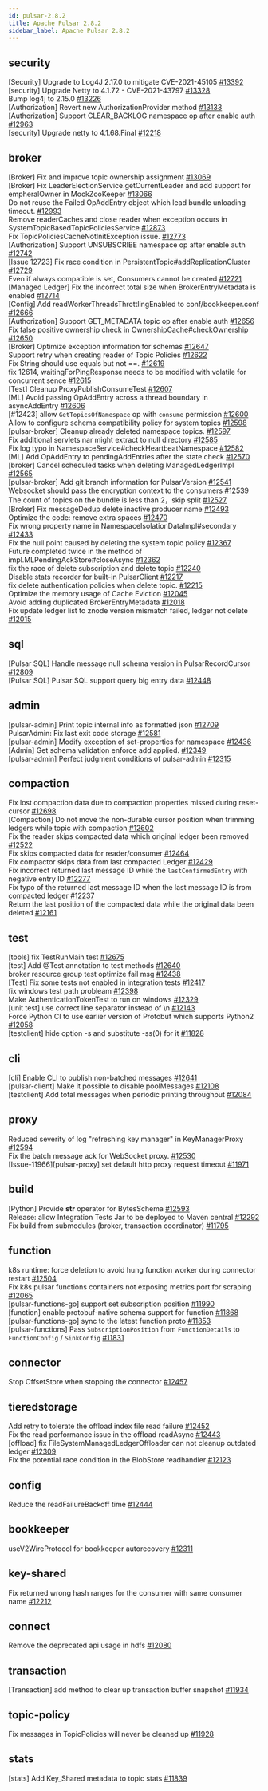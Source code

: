 ```yaml
---
id: pulsar-2.8.2
title: Apache Pulsar 2.8.2 
sidebar_label: Apache Pulsar 2.8.2 
---
```


## security
[Security] Upgrade to Log4J 2.17.0 to mitigate CVE-2021-45105 [#13392](https://github.com/apache/pulsar/pull/13392)  
[security] Upgrade Netty to 4.1.72 - CVE-2021-43797 [#13328](https://github.com/apache/pulsar/pull/13328)  
Bump log4j to 2.15.0 [#13226](https://github.com/apache/pulsar/pull/13226)  
[Authorization] Revert new AuthorizationProvider method [#13133](https://github.com/apache/pulsar/pull/13133)  
[Authorization] Support CLEAR_BACKLOG namespace op after enable auth [#12963](https://github.com/apache/pulsar/pull/12963)  
[security] Upgrade netty to 4.1.68.Final [#12218](https://github.com/apache/pulsar/pull/12218)  

## broker
[Broker] Fix and improve topic ownership assignment [#13069](https://github.com/apache/pulsar/pull/13069)  
[Broker] Fix LeaderElectionService.getCurrentLeader and add support for empheralOwner in MockZooKeeper [#13066](https://github.com/apache/pulsar/pull/13066)  
Do not reuse the Failed OpAddEntry object which lead bundle unloading timeout. [#12993](https://github.com/apache/pulsar/pull/12993)  
Remove readerCaches and close reader when exception occurs in SystemTopicBasedTopicPoliciesService [#12873](https://github.com/apache/pulsar/pull/12873)  
Fix TopicPoliciesCacheNotInitException issue. [#12773](https://github.com/apache/pulsar/pull/12773)  
[Authorization] Support UNSUBSCRIBE namespace op after enable auth [#12742](https://github.com/apache/pulsar/pull/12742)  
[Issue 12723] Fix race condition in PersistentTopic#addReplicationCluster [#12729](https://github.com/apache/pulsar/pull/12729)  
Even if always compatible is set, Consumers cannot be created [#12721](https://github.com/apache/pulsar/pull/12721)  
[Managed Ledger] Fix the incorrect total size when BrokerEntryMetadata is enabled [#12714](https://github.com/apache/pulsar/pull/12714)  
[Config] Add readWorkerThreadsThrottlingEnabled to conf/bookkeeper.conf [#12666](https://github.com/apache/pulsar/pull/12666)  
[Authorization] Support GET_METADATA topic op after enable auth [#12656](https://github.com/apache/pulsar/pull/12656)  
Fix false positive ownership check in OwnershipCache#checkOwnership [#12650](https://github.com/apache/pulsar/pull/12650)  
[Broker] Optimize exception information for schemas [#12647](https://github.com/apache/pulsar/pull/12647)  
Support retry when creating reader of Topic Policies [#12622](https://github.com/apache/pulsar/pull/12622)  
Fix String should use equals but not ==. [#12619](https://github.com/apache/pulsar/pull/12619)  
fix 12614, waitingForPingResponse needs to be modified with volatile for concurrent sence  [#12615](https://github.com/apache/pulsar/pull/12615)  
[Test] Cleanup ProxyPublishConsumeTest [#12607](https://github.com/apache/pulsar/pull/12607)  
[ML] Avoid passing OpAddEntry across a thread boundary in asyncAddEntry [#12606](https://github.com/apache/pulsar/pull/12606)  
[#12423] allow `GetTopicsOfNamespace` op with `consume` permission [#12600](https://github.com/apache/pulsar/pull/12600)  
Allow to configure schema compatibility policy for system topics [#12598](https://github.com/apache/pulsar/pull/12598)  
[pulsar-broker] Cleanup already deleted namespace topics. [#12597](https://github.com/apache/pulsar/pull/12597)  
Fix additional servlets nar might extract to null directory [#12585](https://github.com/apache/pulsar/pull/12585)  
Fix log typo in NamespaceService#checkHeartbeatNamespace  [#12582](https://github.com/apache/pulsar/pull/12582)  
[ML] Add OpAddEntry to pendingAddEntries after the state check [#12570](https://github.com/apache/pulsar/pull/12570)  
[broker] Cancel scheduled tasks when deleting ManagedLedgerImpl [#12565](https://github.com/apache/pulsar/pull/12565)  
[pulsar-broker] Add git branch information for PulsarVersion [#12541](https://github.com/apache/pulsar/pull/12541)  
Websocket should pass the encryption context to the consumers [#12539](https://github.com/apache/pulsar/pull/12539)  
The count of topics on the bundle is less than 2，skip split [#12527](https://github.com/apache/pulsar/pull/12527)  
[Broker] Fix messageDedup delete inactive producer name [#12493](https://github.com/apache/pulsar/pull/12493)  
Optimize the code: remove extra spaces [#12470](https://github.com/apache/pulsar/pull/12470)  
Fix wrong property name in NamespaceIsolationDataImpl#secondary [#12433](https://github.com/apache/pulsar/pull/12433)  
Fix the null point caused by deleting the system topic policy [#12367](https://github.com/apache/pulsar/pull/12367)  
Future completed twice in the method of  impl.MLPendingAckStore#closeAsync [#12362](https://github.com/apache/pulsar/pull/12362)  
fix the race of delete subscription and delete topic [#12240](https://github.com/apache/pulsar/pull/12240)  
Disable stats recorder for built-in PulsarClient [#12217](https://github.com/apache/pulsar/pull/12217)  
fix delete authentication policies when delete topic. [#12215](https://github.com/apache/pulsar/pull/12215)  
Optimize the memory usage of Cache Eviction [#12045](https://github.com/apache/pulsar/pull/12045)  
Avoid adding duplicated BrokerEntryMetadata [#12018](https://github.com/apache/pulsar/pull/12018)  
Fix update ledger list to znode version mismatch failed, ledger not delete [#12015](https://github.com/apache/pulsar/pull/12015)  

## sql
[Pulsar SQL] Handle message null schema version in PulsarRecordCursor [#12809](https://github.com/apache/pulsar/pull/12809)  
[Pulsar SQL] Pulsar SQL support query big entry data [#12448](https://github.com/apache/pulsar/pull/12448)  

## admin
[pulsar-admin] Print topic internal info as formatted json [#12709](https://github.com/apache/pulsar/pull/12709)  
PulsarAdmin: Fix last exit code storage [#12581](https://github.com/apache/pulsar/pull/12581)  
[pulsar-admin] Modify exception of set-properties for namespace [#12436](https://github.com/apache/pulsar/pull/12436)  
[Admin] Get schema validation enforce add applied. [#12349](https://github.com/apache/pulsar/pull/12349)  
[pulsar-admin] Perfect judgment conditions of pulsar-admin [#12315](https://github.com/apache/pulsar/pull/12315)  

## compaction
Fix lost compaction data due to compaction properties missed during reset-cursor [#12698](https://github.com/apache/pulsar/pull/12698)  
[Compaction] Do not move the non-durable cursor position when trimming ledgers while topic with compaction [#12602](https://github.com/apache/pulsar/pull/12602)  
Fix the reader skips compacted data which original ledger been removed [#12522](https://github.com/apache/pulsar/pull/12522)  
Fix skips compacted data for reader/consumer [#12464](https://github.com/apache/pulsar/pull/12464)  
Fix compactor skips data from last compacted Ledger [#12429](https://github.com/apache/pulsar/pull/12429)  
Fix incorrect returned last message ID while the `lastConfirmedEntry` with negative entry ID [#12277](https://github.com/apache/pulsar/pull/12277)  
Fix typo of the returned last message ID when the last message ID is from compacted ledger [#12237](https://github.com/apache/pulsar/pull/12237)  
Return the last position of the compacted data while the original data been deleted [#12161](https://github.com/apache/pulsar/pull/12161)  

## test
[tools] fix TestRunMain test [#12675](https://github.com/apache/pulsar/pull/12675)  
[test] Add @Test annotation to test methods [#12640](https://github.com/apache/pulsar/pull/12640)  
broker resource group test optimize fail msg [#12438](https://github.com/apache/pulsar/pull/12438)  
[Test] Fix some tests not enabled in integration tests [#12417](https://github.com/apache/pulsar/pull/12417)  
fix windows test path probleam [#12398](https://github.com/apache/pulsar/pull/12398)  
Make AuthenticationTokenTest to run on windows [#12329](https://github.com/apache/pulsar/pull/12329)  
[unit test] use correct line separator instead of \n [#12143](https://github.com/apache/pulsar/pull/12143)  
Force Python CI to use earlier version of Protobuf which supports Python2 [#12058](https://github.com/apache/pulsar/pull/12058)  
[testclient] hide option -s and substitute -ss(0) for it [#11828](https://github.com/apache/pulsar/pull/11828)  

## cli
[cli] Enable CLI to publish non-batched messages [#12641](https://github.com/apache/pulsar/pull/12641)  
[pulsar-client] Make it possible to disable poolMessages [#12108](https://github.com/apache/pulsar/pull/12108)  
[testclient] Add total messages when periodic printing throughput [#12084](https://github.com/apache/pulsar/pull/12084)  

## proxy
Reduced severity of log "refreshing key manager" in KeyManagerProxy [#12594](https://github.com/apache/pulsar/pull/12594)  
Fix the batch message ack for WebSocket proxy. [#12530](https://github.com/apache/pulsar/pull/12530)  
[Issue-11966][pulsar-proxy] set default http proxy request timeout [#11971](https://github.com/apache/pulsar/pull/11971)  

## build
[Python] Provide __str__ operator for BytesSchema [#12593](https://github.com/apache/pulsar/pull/12593)  
Release: allow Integration Tests Jar to be deployed to Maven central [#12292](https://github.com/apache/pulsar/pull/12292)  
Fix build from submodules (broker, transaction coordinator) [#11795](https://github.com/apache/pulsar/pull/11795)  

## function
k8s runtime: force deletion to avoid hung function worker during connector restart [#12504](https://github.com/apache/pulsar/pull/12504)  
Fix k8s pulsar functions containers not exposing metrics port for scraping [#12065](https://github.com/apache/pulsar/pull/12065)  
[pulsar-functions-go] support set subscription position [#11990](https://github.com/apache/pulsar/pull/11990)  
[function] enable protobuf-native schema support for function [#11868](https://github.com/apache/pulsar/pull/11868)  
[pulsar-functions-go] sync to the latest function proto [#11853](https://github.com/apache/pulsar/pull/11853)  
[pulsar-functions] Pass `SubscriptionPosition` from `FunctionDetails` to `FunctionConfig` / `SinkConfig` [#11831](https://github.com/apache/pulsar/pull/11831)  

## connector
Stop OffsetStore when stopping the connector [#12457](https://github.com/apache/pulsar/pull/12457)  

## tieredstorage
Add retry to tolerate the offload index file read failure [#12452](https://github.com/apache/pulsar/pull/12452)  
Fix the read performance issue in the offload readAsync [#12443](https://github.com/apache/pulsar/pull/12443)  
[offload] fix FileSystemManagedLedgerOffloader can not cleanup outdated ledger [#12309](https://github.com/apache/pulsar/pull/12309)  
Fix the potential race condition in the BlobStore readhandler [#12123](https://github.com/apache/pulsar/pull/12123)  

## config
Reduce the readFailureBackoff time [#12444](https://github.com/apache/pulsar/pull/12444)  

## bookkeeper
useV2WireProtocol for bookkeeper autorecovery [#12311](https://github.com/apache/pulsar/pull/12311)  

## key-shared
Fix returned wrong hash ranges for the consumer with same consumer name [#12212](https://github.com/apache/pulsar/pull/12212)  

## connect
Remove the deprecated api usage in hdfs [#12080](https://github.com/apache/pulsar/pull/12080)  

## transaction
[Transaction] add method to clear up transaction buffer snapshot [#11934](https://github.com/apache/pulsar/pull/11934)  

## topic-policy
Fix messages in TopicPolicies will never be cleaned up [#11928](https://github.com/apache/pulsar/pull/11928)  

## stats
[stats] Add Key_Shared metadata to topic stats [#11839](https://github.com/apache/pulsar/pull/11839)  

